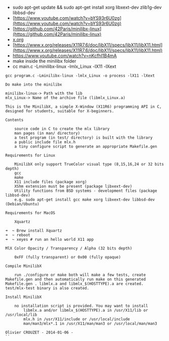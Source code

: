 - sudo apt-get update && sudo apt-get install xorg libxext-dev zlib1g-dev libbsd-dev
- [https://www.youtube.com/watch?v=bYS93r6U0zg](https://www.youtube.com/watch?v=bYS93r6U0zg)
- [https://github.com/42Paris/minilibx-linux](https://github.com/42Paris/minilibx-linux)
- [x.org](https://www.x.org/wiki/)
- [https://www.x.org/releases/X11R7.6/doc/libX11/specs/libX11/libX11.html](https://www.x.org/releases/X11R7.6/doc/libX11/specs/libX11/libX11.html)
- https://www.youtube.com/watch?v=nKcfhI1B4mA
- make inside the minilibx folder
- cc main.c -Lminilibx-linux -lmlx_Linux -lX11 -lXext

```
gcc program.c -Lminilibx-linux -lmlx_Linux -o process -lX11 -lXext

Do make into the minilibx

minilibx-linux-> Path with the lib
mlx_Linux-> Name of the archive file (libmlx_Linux.a)
```

```
This is the MinilibX, a simple X-Window (X11R6) programming API in C, designed for students, suitable for X-beginners.

Contents

    source code in C to create the mlx library
    man pages (in man/ directory)
    a test program (in test/ directory) is built with the library
    a public include file mlx.h
    a tiny configure script to generate an appropriate Makefile.gen

Requirements for Linux

    MinilibX only support TrueColor visual type (8,15,16,24 or 32 bits depth)
    gcc
    make
    X11 include files (package xorg)
    XShm extension must be present (package libxext-dev)
    Utility functions from BSD systems - development files (package libbsd-dev)
    e.g. sudo apt-get install gcc make xorg libxext-dev libbsd-dev (Debian/Ubuntu)

Requirements for MacOS

    Xquartz

➜  ~ Brew install Xquartz
➜  ~ reboot
➜  ~ xeyes # run an hello world X11 app

MlX Color Opacity / Transparency / Alpha (32 bits depth)

    0xFF (fully transparent) or 0x00 (fully opaque)

Compile MinilibX

    run ./configure or make both will make a few tests, create Makefile.gen and then automatically run make on this generated Makefile.gen . libmlx.a and libmlx_$(HOSTTYPE).a are created. test/mlx-test binary is also created.

Install MinilibX

    no installation script is provided. You may want to install
        libmlx.a and/or libmlx_$(HOSTTYPE).a in /usr/X11/lib or /usr/local/lib
        mlx.h in /usr/X11/include or /usr/local/include
        man/man3/mlx*.1 in /usr/X11/man/man3 or /usr/local/man/man3

Olivier CROUZET - 2014-01-06 -
``
